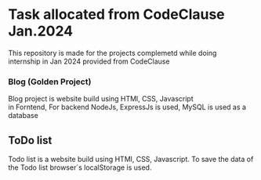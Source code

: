 # Task allocated from CodeClause Jan.2024
This repository is made for the projects complemetd while doing    
internship in Jan 2024 provided from CodeClause

### Blog (Golden Project)  
Blog project is website build using HTMl, CSS, Javascript  
in Forntend, For backend NodeJs, ExpressJs is used, MySQL is used as a database  

## ToDo list
Todo list is a website build using HTMl, CSS, Javascript.
To save the data of the Todo list browser`s localStorage is used. 
